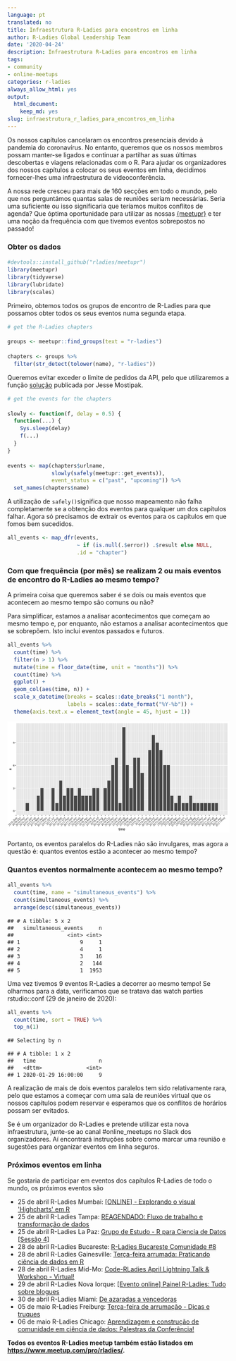 ```yaml
---
language: pt
translated: no
title: Infraestrutura R-Ladies para encontros em linha
author: R-Ladies Global Leadership Team
date: '2020-04-24'
description: Infraestrutura R-Ladies para encontros em linha
tags:
- community
- online-meetups
categories: r-ladies
always_allow_html: yes
output:
  html_document:
    keep_md: yes
slug: infraestrutura_r_ladies_para_encontros_em_linha
---
```


Os nossos capítulos cancelaram os encontros presenciais devido à pandemia do coronavírus.
No entanto, queremos que os nossos membros possam manter-se ligados e continuar a partilhar as suas últimas descobertas e viagens relacionadas com o R.
Para ajudar os organizadores dos nossos capítulos a colocar os seus eventos em linha, decidimos fornecer-lhes uma infraestrutura de videoconferência.

A nossa rede cresceu para mais de 160 secções em todo o mundo, pelo que nos perguntámos quantas salas de reuniões seriam necessárias.
Seria uma suficiente ou isso significaria que teríamos muitos conflitos de agenda?
Que óptima oportunidade para utilizar as nossas [{meetupr}](https://github.com/rladies/meetupr) e ter uma noção da frequência com que tivemos eventos sobrepostos no passado!

### Obter os dados

```r
#devtools::install_github("rladies/meetupr")
library(meetupr)
library(tidyverse)
library(lubridate)
library(scales)
```

Primeiro, obtemos todos os grupos de encontro de R-Ladies para que possamos obter todos os seus eventos numa segunda etapa.

```r
# get the R-Ladies chapters

groups <- meetupr::find_groups(text = "r-ladies") 

chapters <- groups %>% 
  filter(str_detect(tolower(name), "r-ladies"))
```

Queremos evitar exceder o limite de pedidos da API, pelo que utilizaremos a função [solução](https://github.com/rladies/meetupr/issues/30) publicada por Jesse Mostipak.

```r
# get the events for the chapters

slowly <- function(f, delay = 0.5) {
  function(...) {
    Sys.sleep(delay)
    f(...)
  }
}

events <- map(chapters$urlname,
              slowly(safely(meetupr::get_events)),
              event_status = c("past", "upcoming")) %>% 
  set_names(chapters$name)
```

A utilização de `safely()`significa que nosso mapeamento não falha completamente se a obtenção dos eventos para qualquer um dos capítulos falhar.
Agora só precisamos de extrair os eventos para os capítulos em que fomos bem sucedidos.

```r
all_events <- map_dfr(events, 
                      ~ if (is.null(.$error)) .$result else NULL, 
                      .id = "chapter")
```

### Com que frequência (por mês) se realizam 2 ou mais eventos de encontro do R-Ladies ao mesmo tempo?

A primeira coisa que queremos saber é se dois ou mais eventos que acontecem ao mesmo tempo são comuns ou não?

Para simplificar, estamos a analisar acontecimentos que começam ao mesmo tempo e, por enquanto, não estamos a analisar acontecimentos que se sobrepõem.
Isto inclui eventos passados e futuros.

```r
all_events %>% 
  count(time) %>% 
  filter(n > 1) %>% 
  mutate(time = floor_date(time, unit = "months")) %>% 
  count(time) %>% 
  ggplot() + 
  geom_col(aes(time, n)) +
  scale_x_datetime(breaks = scales::date_breaks("1 month"),
                   labels = scales::date_format("%Y-%b")) +
  theme(axis.text.x = element_text(angle = 45, hjust = 1)) 
```

![](index.en_files/figure-html/parallel_per_month_vis-1.png)<!-- -->

Portanto, os eventos paralelos do R-Ladies não são invulgares, mas agora a questão é: quantos eventos estão a acontecer ao mesmo tempo?

### Quantos eventos normalmente acontecem ao mesmo tempo?

```r
all_events %>% 
  count(time, name = "simultaneous_events") %>% 
  count(simultaneous_events) %>% 
  arrange(desc(simultaneous_events))
```

```
## # A tibble: 5 x 2
##   simultaneous_events     n
##                 <int> <int>
## 1                   9     1
## 2                   4     1
## 3                   3    16
## 4                   2   144
## 5                   1  1953
```

Uma vez tivemos 9 eventos R-Ladies a decorrer ao mesmo tempo!
Se olharmos para a data, verificamos que se tratava das watch parties rstudio::conf (29 de janeiro de 2020):

```r
all_events %>% 
  count(time, sort = TRUE) %>% 
  top_n(1) 
```

```
## Selecting by n
```

```
## # A tibble: 1 x 2
##   time                    n
##   <dttm>              <int>
## 1 2020-01-29 16:00:00     9
```

A realização de mais de dois eventos paralelos tem sido relativamente rara, pelo que estamos a começar com uma sala de reuniões virtual que os nossos capítulos podem reservar e esperamos que os conflitos de horários possam ser evitados.

Se é um organizador do R-Ladies e pretende utilizar esta nova infraestrutura, junte-se ao canal #online\_meetups no Slack dos organizadores.
Aí encontrará instruções sobre como marcar uma reunião e sugestões para organizar eventos em linha seguros.

### Próximos eventos em linha

Se gostaria de participar em eventos dos capítulos R-Ladies de todo o mundo, os próximos eventos são

- 25 de abril R-Ladies Mumbai: [[ONLINE] - Explorando o visual 'Highcharts' em R](https://www.meetup.com/rladies-mumbai/events/270006904/)
- 25 de abril R-Ladies Tampa: [REAGENDADO: Fluxo de trabalho e transformação de dados ](https://www.meetup.com/rladies-tampa/events/270192107/)
- 25 de abril R-Ladies La Paz: [Grupo de Estudo - R para Ciencia de Datos [Sessão 4]](https://www.meetup.com/rladies-la-paz/events/270212766/)
- 28 de abril R-Ladies Bucareste: [R-Ladies Bucareste Comunidade #8 ](https://www.meetup.com/rladies-bucharest/events/270178279/)
- 28 de abril R-Ladies Gainesville: [Terça-feira arrumada: Praticando ciência de dados em R](https://www.meetup.com/rladies-gainesville/events/268773535/)
- 28 de abril R-Ladies Mid-Mo: [Code-RLadies April Lightning Talk \& Workshop - Virtual!](https://www.meetup.com/rladies-mid-mo/events/268698590/)
- 29 de abril R-Ladies Nova Iorque: [[Evento online] Painel R-Ladies: Tudo sobre blogues](https://www.meetup.com/rladies-newyork/events/270210924/)
- 30 de abril R-Ladies Miami: [De azaradas a vencedoras](https://www.meetup.com/rladies-miami/events/270087598/)
- 05 de maio R-Ladies Freiburg: [Terça-feira de arrumação - Dicas e truques](https://www.meetup.com/rladies-freiburg/events/270214676/)
- 06 de maio R-Ladies Chicago: [Aprendizagem e construção de comunidade em ciência de dados: Palestras da Conferência!](https://www.meetup.com/rladies-chicago/events/269909895/)

**Todos os eventos R-Ladies meetup também estão listados em <https://www.meetup.com/pro/rladies/>.**


